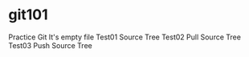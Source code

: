 # git101
Practice Git It's empty file
 Test01 Source Tree
 Test02 Pull Source Tree
 Test03 Push Source Tree
 
